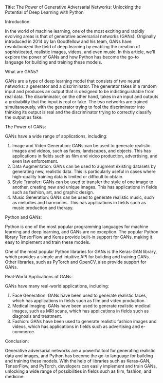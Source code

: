 Title: The Power of Generative Adversarial Networks: Unlocking the Potential of Deep Learning with Python

Introduction:

In the world of machine learning, one of the most exciting and rapidly evolving areas is that of generative adversarial networks (GANs). Originally introduced in 2014 by Ian Goodfellow and his team, GANs have revolutionized the field of deep learning by enabling the creation of sophisticated, realistic images, videos, and even music. In this article, we'll explore the power of GANs and how Python has become the go-to language for building and training these models.

What are GANs?

GANs are a type of deep learning model that consists of two neural networks: a generator and a discriminator. The generator takes in a random input and produces an output that is designed to be indistinguishable from real data. The discriminator, on the other hand, takes in an input and outputs a probability that the input is real or fake. The two networks are trained simultaneously, with the generator trying to fool the discriminator into thinking its output is real and the discriminator trying to correctly classify the output as fake.

The Power of GANs:

GANs have a wide range of applications, including:

1. Image and Video Generation: GANs can be used to generate realistic images and videos, such as faces, landscapes, and objects. This has applications in fields such as film and video production, advertising, and even law enforcement.
2. Data Augmentation: GANs can be used to augment existing datasets by generating new, realistic data. This is particularly useful in cases where high-quality training data is limited or difficult to obtain.
3. Style Transfer: GANs can be used to transfer the style of one image to another, creating new and unique images. This has applications in fields such as fashion, art, and graphic design.
4. Music Generation: GANs can be used to generate realistic music, such as melodies and harmonies. This has applications in fields such as music production and therapy.

Python and GANs:

Python is one of the most popular programming languages for machine learning and deep learning, and GANs are no exception. The popular Python library TensorFlow and Keras provide built-in support for GANs, making it easy to implement and train these models.

One of the most popular Python libraries for GANs is the Keras-GAN library, which provides a simple and intuitive API for building and training GANs. Other libraries, such as PyTorch and OpenCV, also provide support for GANs.

Real-World Applications of GANs:

GANs have many real-world applications, including:

1. Face Generation: GANs have been used to generate realistic faces, which has applications in fields such as film and video production.
2. Medical Imaging: GANs have been used to generate realistic medical images, such as MRI scans, which has applications in fields such as diagnosis and treatment.
3. Fashion: GANs have been used to generate realistic fashion images and videos, which has applications in fields such as advertising and e-commerce.

Conclusion:

Generative adversarial networks are a powerful tool for generating realistic data and images, and Python has become the go-to language for building and training these models. With the help of libraries such as Keras-GAN, TensorFlow, and PyTorch, developers can easily implement and train GANs, unlocking a wide range of possibilities in fields such as film, fashion, and medicine.